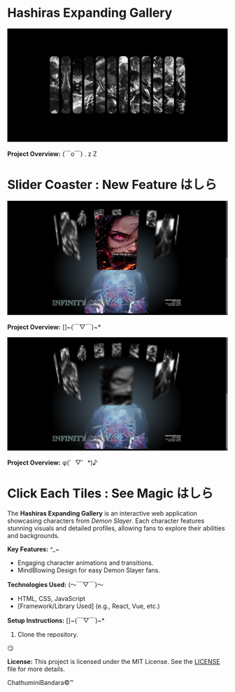 # Hashiras Expanding Gallery

![Hashiras Expanding Gallery](previewImgs/Preview.png)


**Project Overview:**  (￣o￣) . z Z

# Slider Coaster : New Feature はしら
![Hashira Slider 1](previewImgs/preview2.png)

**Project Overview:**  []~(￣▽￣)~*


![Hashira Slider 1](previewImgs/preview3.png)

**Project Overview:**  φ(゜▽゜*)♪



# Click Each Tiles : See Magic はしら

The **Hashiras Expanding Gallery** is an interactive web application showcasing characters from *Demon Slayer*. Each character features stunning visuals and detailed profiles, allowing fans to explore their abilities and backgrounds.

**Key Features:**  ^_~
- Engaging character animations and transitions.
- MindBlowing Design for easy Demon Slayer fans.

**Technologies Used:**   (～￣▽￣)～
- HTML, CSS, JavaScript
- [Framework/Library Used] (e.g., React, Vue, etc.)

**Setup Instructions:**    []~(￣▽￣)~*
1. Clone the repository.
 
😏

**License:**
This project is licensed under the MIT License. See the [LICENSE](Licence.txt) file for more details.

ChathuminiBandara©™
